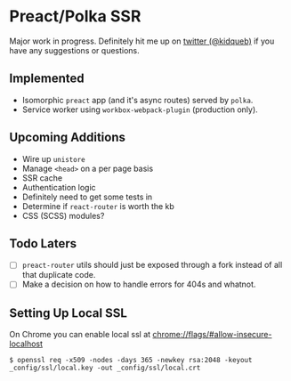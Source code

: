 # Preact/Polka SSR
Major work in progress. Definitely hit me up on [twitter (@kidqueb)](https://twitter.com/kidqueb) if you have any suggestions or questions.

## Implemented
* Isomorphic `preact` app (and it's async routes) served by `polka`.
* Service worker using `workbox-webpack-plugin` (production only).

## Upcoming Additions
* Wire up `unistore`
* Manage `<head>` on a per page basis
* SSR cache
* Authentication logic
* Definitely need to get some tests in
* Determine if `react-router` is worth the kb
* CSS (SCSS) modules?

## Todo Laters
* [ ] `preact-router` utils should just be exposed through a fork instead of all that duplicate code.
* [ ] Make a decision on how to handle errors for 404s and whatnot.

## Setting Up Local SSL
On Chrome you can enable local ssl at [chrome://flags/#allow-insecure-localhost](chrome://flags/#allow-insecure-localhost)
```
$ openssl req -x509 -nodes -days 365 -newkey rsa:2048 -keyout _config/ssl/local.key -out _config/ssl/local.crt
```
